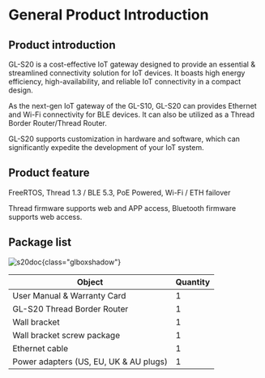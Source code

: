 # **General Product Introduction**

## **Product introduction**

GL-S20 is a cost-effective IoT gateway designed to provide an essential & streamlined connectivity solution for IoT devices. It boasts high energy efficiency, high-availability, and reliable IoT connectivity in a compact design.

As the next-gen IoT gateway of the GL-S10, GL-S20 can provides Ethernet and Wi-Fi connectivity for BLE devices. It can also be utilized as a Thread Border Router/Thread Router.

GL-S20 supports customization in hardware and software, which can significantly expedite the development of your IoT system.

## **Product feature**

FreeRTOS, Thread 1.3 / BLE 5.3, PoE Powered, Wi-Fi / ETH failover

Thread firmware supports web and APP access, Bluetooth firmware supports web access.

## **Package list**

![s20doc](https://static.gl-inet.com/docs/iot/en/thread_board_router/gl-s20/user_manual/s20-doc.jpg){class="glboxshadow"}

| Object                                 | Quantity |
| -------------------------------------- | -------- |
| User Manual & Warranty Card            | 1        |
| GL-S20 Thread Border Router            | 1        |
| Wall bracket                           | 1        |
| Wall bracket screw package             | 1        |
| Ethernet cable                         | 1        |
| Power adapters (US, EU, UK & AU plugs) | 1        |